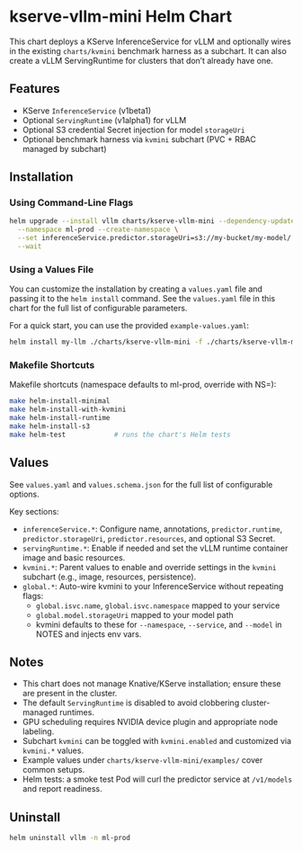 # kserve-vllm-mini Helm Chart

This chart deploys a KServe InferenceService for vLLM and optionally wires in the existing `charts/kvmini` benchmark harness as a subchart. It can also create a vLLM ServingRuntime for clusters that don’t already have one.

## Features
- KServe `InferenceService` (v1beta1)
- Optional `ServingRuntime` (v1alpha1) for vLLM
- Optional S3 credential Secret injection for model `storageUri`
- Optional benchmark harness via `kvmini` subchart (PVC + RBAC managed by subchart)

## Installation

### Using Command-Line Flags

```bash
helm upgrade --install vllm charts/kserve-vllm-mini --dependency-update \
  --namespace ml-prod --create-namespace \
  --set inferenceService.predictor.storageUri=s3://my-bucket/my-model/ \
  --wait
```

### Using a Values File

You can customize the installation by creating a `values.yaml` file and passing it to the `helm install` command. See the `values.yaml` file in this chart for the full list of configurable parameters.

For a quick start, you can use the provided `example-values.yaml`:

```bash
helm install my-llm ./charts/kserve-vllm-mini -f ./charts/kserve-vllm-mini/example-values.yaml
```

### Makefile Shortcuts

Makefile shortcuts (namespace defaults to ml-prod, override with NS=<your-ns>):
```bash
make helm-install-minimal
make helm-install-with-kvmini
make helm-install-runtime
make helm-install-s3
make helm-test            # runs the chart's Helm tests
```

## Values
See `values.yaml` and `values.schema.json` for the full list of configurable options.

Key sections:
- `inferenceService.*`: Configure name, annotations, `predictor.runtime`, `predictor.storageUri`, `predictor.resources`, and optional S3 Secret.
- `servingRuntime.*`: Enable if needed and set the vLLM runtime container image and basic resources.
- `kvmini.*`: Parent values to enable and override settings in the `kvmini` subchart (e.g., image, resources, persistence).
- `global.*`: Auto-wire kvmini to your InferenceService without repeating flags:
  - `global.isvc.name`, `global.isvc.namespace` mapped to your service
  - `global.model.storageUri` mapped to your model path
  - kvmini defaults to these for `--namespace`, `--service`, and `--model` in NOTES and injects env vars.

## Notes
- This chart does not manage Knative/KServe installation; ensure these are present in the cluster.
- The default `ServingRuntime` is disabled to avoid clobbering cluster-managed runtimes.
- GPU scheduling requires NVIDIA device plugin and appropriate node labeling.
- Subchart `kvmini` can be toggled with `kvmini.enabled` and customized via `kvmini.*` values.
- Example values under `charts/kserve-vllm-mini/examples/` cover common setups.
- Helm tests: a smoke test Pod will curl the predictor service at `/v1/models` and report readiness.

## Uninstall
```bash
helm uninstall vllm -n ml-prod
```
